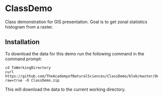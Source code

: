 # ClassDemo
Class demonstration for GIS presentation. Goal is to get zonal statistics histogram from a raster.

## Installation

To download the data for this demo run the following command in the command prompt:

```
cd ToWorkingDirectory
curl https://github.com/TheAcademyofNaturalSciences/ClassDemo/blob/master/DemoData.zip?raw=true -O ClassDemo.zip
```

This will download the data to the current working directory.
